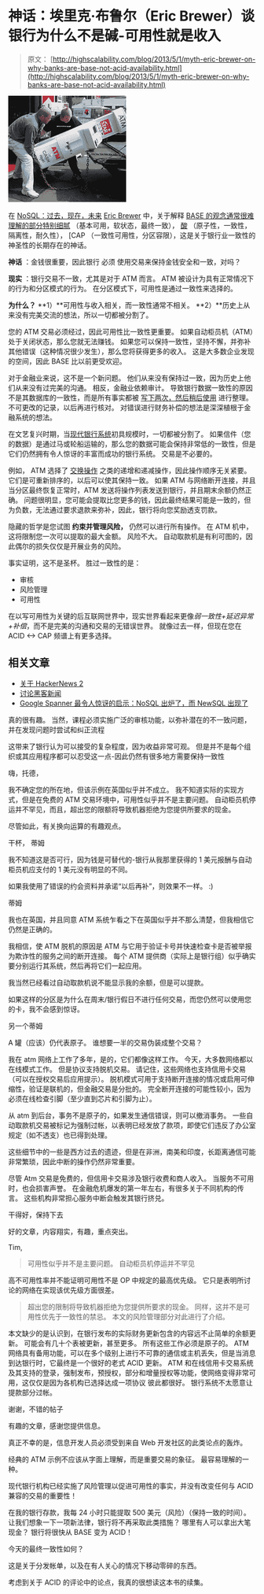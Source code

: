 # 神话：埃里克·布鲁尔（Eric Brewer）谈银行为什么不是碱-可用性就是收入

> 原文： [http://highscalability.com/blog/2013/5/1/myth-eric-brewer-on-why-banks-are-base-not-acid-availability.html](http://highscalability.com/blog/2013/5/1/myth-eric-brewer-on-why-banks-are-base-not-acid-availability.html)

![](img/3af2dd88395161aee34fceeaed862790.png)

在 [NoSQL：过去，现在，未来](http://www.infoq.com/presentations/NoSQL-History) [Eric Brewer](https://twitter.com/eric_brewer) 中，关于解释 [BASE 的观念通常很难理解的部分特别细腻](http://queue.acm.org/detail.cfm?id=1394128) （基本可用，软状态，最终一致）， [酸](http://en.wikipedia.org/wiki/ACID) （原子性，一致性，隔离性，耐久性）， [CAP [](http://en.wikipedia.org/wiki/CAP_theorem) （一致性可用性，分区容限），这是关于银行业一致性的神圣性的长期存在的神话。

**神话** ：金钱很重要，因此银行 必须 使用交易来保持金钱安全和一致，对吗？

**现实** ：银行交易不一致，尤其是对于 ATM 而言。 ATM 被设计为具有正常情况下的行为和分区模式的行为。 在分区模式下，可用性是通过一致性来选择的。

**为什么？** **1）**可用性与收入相关，而一致性通常不相关。 **2）**历史上从来没有完美交流的想法，所以一切都被分割了。

您的 ATM 交易必须经过，因此可用性比一致性更重要。 如果自动柜员机（ATM）处于关闭状态，那么您就无法赚钱。 如果您可以保持一致性，坚持不懈，并弥补其他错误（这种情况很少发生），那么您将获得更多的收入。 这是大多数企业发现的空间，因此 BASE 比以前更受欢迎。

对于金融业来说，这不是一个新问题。 他们从来没有保持过一致，因为历史上他们从来没有过完美的沟通。 相反，金融业依赖审计。 导致银行数据一致性的原因不是其数据库的一致性，而是所有事实都被 [写下两次，然后稍后使用](https://en.wikipedia.org/wiki/Double-entry_bookkeeping_system) 进行整理。 不可更改的记录，以后再进行核对。 对错误进行财务补偿的想法是深深植根于金融系统的想法。

在文艺复兴时期，当[现代银行系统](http://en.wikipedia.org/wiki/Luca_Pacioli)初具规模时，一切都被分割了。 如果信件（您的数据）是通过马或轮船运输的，那么您的数据可能会保持非常低的一致性，但是它们仍然拥有令人惊讶的丰富而成功的银行系统。 交易是不必要的。

例如， ATM 选择了 [交换操作](http://en.wikipedia.org/wiki/Serializability) 之类的递增和递减操作，因此操作顺序无关紧要。 它们是可重新排序的，以后可以使其保持一致。 如果 ATM 与网络断开连接，并且当分区最终恢复正常时，ATM 发送将操作列表发送到银行，并且期末余额仍然正确。 问题很明显，您可能会提取比您更多的钱，因此最终结果可能是一致的，但为负数，无法通过要求退款来弥补，因此，银行将向您奖励透支罚款。

隐藏的哲学是您试图 **约束并管理风险，** 仍然可以进行所有操作。 在 ATM 机中，这将限制您一次可以提取的最大金额。 风险不大。 自动取款机是有利可图的，因此偶尔的损失仅仅是开展业务的风险。

事实证明，这不是圣杯。 胜过一致性的是：

*   审核
*   风险管理
*   可用性

在以写可用性为关键的后互联网世界中，现实世界看起来更像*弱一致性+延迟异常+补偿*，而不是完美的沟通和交易的无错误世界。 就像过去一样，但现在您在 ACID <-> CAP 频谱上有更多选择。

## 相关文章

*   [关于 HackerNews 2](https://t.co/VMC2IA1K0I)
*   [讨论黑客新闻](https://news.ycombinator.com/item?id=5642010)
*   [](http://highscalability.com/blog/2012/9/24/google-spanners-most-surprising-revelation-nosql-is-out-and.html)[Google Spanner 最令人惊讶的启示：NoSQL 出炉了，而 NewSQL 出现了](http://highscalability.com/blog/2012/9/24/google-spanners-most-surprising-revelation-nosql-is-out-and.html)

真的很有趣。 当然，课程必须实施广泛的审核功能，以弥补潜在的不一致问题，并在发现问题时尝试和纠正流程

这带来了银行认为可以接受的复杂程度，因为收益非常可观。 但是并不是每个组织或其应用程序都可以忍受这一点-因此仍然有很多地方需要保持一致性

嗨，托德，

我不确定您的所在地，但该示例在英国似乎并不成立。 我不知道实际的实现方式，但是在免费的 ATM 交易环境中，可用性似乎并不是主要问题。 自动柜员机停运并不罕见，而且，超出您的限额将导致机器拒绝为您提供所要求的现金。

尽管如此，有关换向运算的有趣观点。

干杯，
蒂姆

我不知道这是否可行，因为钱是可替代的-银行从我那里获得的 1 美元报酬与自动柜员机应支付的 1 美元没有明显的不同。

如果我使用了错误的约会资料并承诺“以后再补”，则效果不一样。 :)

蒂姆

我也在英国，并且同意 ATM 系统乍看之下在英国似乎并不那么清楚，但我相信它仍然是正确的。

我相信，使 ATM 脱机的原因是 ATM 与它用于验证卡号并快速检查卡是否被举报为欺诈性的服务之间的断开连接。 每个 ATM 提供商（实际上是银行组）似乎确实要分别运行其系统，然后再将它们一起应用。

我当然已经看过自动取款机说不能显示我的余额，但是可以提款。

如果这样的分区是为什么在周末/银行假日不进行任何交易，而您仍然可以使用您的卡，我不会感到惊讶。

另一个蒂姆

A 罐（应该）仍代表原子。 谁想要一半的交易伪装成整个交易？

我在 atm 网络上工作了多年，是的，它们都像这样工作。 今天，大多数网络都以在线模式工作。 但是协议支持脱机交易。 请记住，这些网络也支持信用卡交易（可以在授权交易后应用提示）。 脱机模式可用于支持断开连接的情况或启用可伸缩性，验证是联机的，但金融交易是分批的。 完全断开连接的可能性较小，因为必须在线检查引脚（至少直到芯片和引脚为止）。

从 atm 到后台，事务不是原子的，如果发生通信错误，则可以撤消事务。 一些自动取款机交易被标记为强制过帐，以表明已经发放了款项，即使它们违反了办公室规定（如不透支）也已得到处理。

这些细节中的一些是西方过去的遗迹，但是在非洲，南美和印度，长距离通信可能非常繁琐，因此中断的操作仍然非常重要。

尽管 Atm 交易是免费的，但信用卡交易涉及银行收费和商人收入。 当服务不可用时，也会损害声誉。 在金融危机爆发的第一年左右，有很多关于不同机构的传言。 这些机构非常担心服务中断会触发其银行挤兑。

干得好，保持下去

好的文章，内容翔实，有趣，重点突出。

Tim,

>可用性似乎并不是主要问题。 自动柜员机停运并不罕见

高不可用性率并不能证明可用性不是 OP 中规定的最高优先级。 它只是表明所讨论的网络在实现该优先级方面很差。

>超出您的限制将导致机器拒绝为您提供所要求的现金。
同样，这并不是可用性优先于一致性的禁忌。 本文的风险管理部分对此进行了介绍。

本文缺少的是认识到，在银行发布的实际财务更新包含的内容远不止简单的余额更新。 可能会有几十个表被更新，甚至更多。 所有这些工作必须是原子的。 ATM 网络具有备用功能，可以在多个级别上进行不可靠的通信或主机丢失，但是当消息到达银行时，它最终是一个很好的老式 ACID 更新。 ATM 和在线信用卡交易系统及其支持的登录，强制发布，预授权，部分和增量授权等功能，使网络变得非常可用，这仅仅是因为各机构已选择达成一项协议 彼此都很好。 银行系统不太愿意让提款部分过帐。

谢谢，不错的帖子

有趣的文章，感谢您提供信息。

真正不幸的是，信息开发人员必须受到来自 Web 开发社区的此类论点的轰炸。

经典的 ATM 示例不应该从字面上理解，而是重要交易的象征。 最容易理解的一种。

现代银行机构已经实施了风险管理以促进可用性的事实，并没有改变任何与 ACID 兼容的交易的重要性！

在我的银行存款，我每 24 小时只能提取 500 美元（风险）（保持一致的时间）。 让我们想象一下一项新法律，银行将不再采取此类措施？ 哪里有人可以拿出大笔现金？ 银行将很快从 BASE 变为 ACID！

今天的最终一致性如何？

这是关于分发帐单，以及在有人关心的情况下移动零碎的东西。

考虑到关于 ACID 的评论中的论点，我真的很想读这本书的续集。